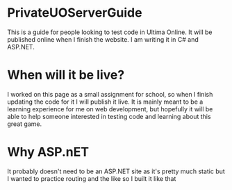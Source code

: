 # PrivateUOServerGuide
This is a guide for people looking to test code in Ultima Online. It will be published online when I finish the website. I am writing it in C# and ASP.NET. 

# When will it be live?
I worked on this page as a small assignment for school, so when I finish updating the code for it I will publish it live. It is mainly meant to be a learning experience for me 
on web development, but hopefully it will be able to help someone interested in testing code and learning about this great game.

# Why ASP.nET
It probably doesn't need to be an ASP.NET site as it's pretty much static but I wanted to practice routing and the like so I built it like that
